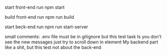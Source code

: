start front-end run
  npm start

build front-end run
  npm run build

start beck-end run
  npm run start-server

small comments:
  .env file must be in gitignore but this test task
  Is you don't see the new messages just try to scroll down in element
  My backend part like a shit, but this test not about the back-end